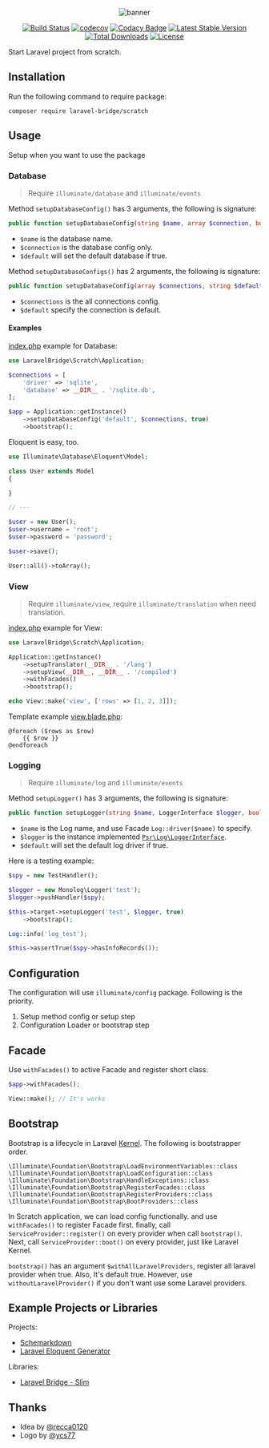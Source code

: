 <p align="center">
<img src="https://laravel-bridge.github.io/banner.svg" alt="banner">
</p>

<p align="center">
<a href="https://travis-ci.com/laravel-bridge/scratch"><img src="https://travis-ci.com/laravel-bridge/scratch.svg?branch=master" alt="Build Status"></a>
<a href="https://codecov.io/gh/laravel-bridge/scratch"><img src="https://codecov.io/gh/laravel-bridge/scratch/branch/master/graph/badge.svg" alt="codecov"></a>
<a href="https://www.codacy.com/gh/laravel-bridge/scratch"><img src="https://api.codacy.com/project/badge/Grade/f0b586d036aa4924a343051339b9b433" alt="Codacy Badge"></a>
<a href="https://packagist.org/packages/laravel-bridge/scratch"><img src="https://poser.pugx.org/laravel-bridge/scratch/v/stable" alt="Latest Stable Version"></a>
<a href="https://packagist.org/packages/laravel-bridge/scratch"><img src="https://poser.pugx.org/laravel-bridge/scratch/d/total.svg" alt="Total Downloads"></a>
<a href="https://packagist.org/packages/laravel-bridge/scratch"><img src="https://poser.pugx.org/laravel-bridge/scratch/license" alt="License"></a>
</p>

Start Laravel project from scratch.

## Installation

Run the following command to require package:

    composer require laravel-bridge/scratch

## Usage

Setup when you want to use the package

### Database

> Require `illuminate/database` and `illuminate/events`

Method `setupDatabaseConfig()` has 3 arguments, the following is signature:

```php
public function setupDatabaseConfig(string $name, array $connection, bool $default = false);
```

* `$name` is the database name.
* `$connection` is the database config only.
* `$default` will set the default database if true.

Method `setupDatabaseConfigs()` has 2 arguments, the following is signature:

```php
public function setupDatabaseConfig(array $connections, string $default = 'default');
```

* `$connections` is the all connections config.
* `$default` specify the connection is default.

#### Examples

[index.php](/examples/database/index.php) example for Database:

```php
use LaravelBridge\Scratch\Application;

$connections = [
    'driver' => 'sqlite',
    'database' => __DIR__ . '/sqlite.db',
];

$app = Application::getInstance()
    ->setupDatabaseConfig('default', $connections, true)
    ->bootstrap();
```

Eloquent is easy, too.

```php
use Illuminate\Database\Eloquent\Model;

class User extends Model
{

}

// ---

$user = new User();
$user->username = 'root';
$user->password = 'password';

$user->save();

User::all()->toArray();
```

### View

> Require `illuminate/view`, require `illuminate/translation` when need translation.

[index.php](/examples/view/index.php) example for View: 

```php
use LaravelBridge\Scratch\Application;

Application::getInstance()
    ->setupTranslator(__DIR__ . '/lang')
    ->setupView(__DIR__, __DIR__ . '/compiled')
    ->withFacades()
    ->bootstrap();

echo View::make('view', ['rows' => [1, 2, 3]]);
```

Template example [view.blade.php](/examples/view/view.blade.php):

```blade
@foreach ($rows as $row)
    {{ $row }}
@endforeach
```

### Logging

> Require `illuminate/log` and `illuminate/events`

Method `setupLogger()` has 3 arguments, the following is signature:

```php
public function setupLogger(string $name, LoggerInterface $logger, bool $default = false);
```

* `$name` is the Log name, and use Facade `Log::driver($name)` to specify.
* `$logger` is the instance implemented [`Psr\Log\LoggerInterface`](https://www.php-fig.org/psr/psr-3/).
* `$default` will set the default log driver if true.

Here is a testing example:

```php
$spy = new TestHandler();

$logger = new Monolog\Logger('test');
$logger->pushHandler($spy);

$this->target->setupLogger('test', $logger, true)
    ->bootstrap();

Log::info('log_test');

$this->assertTrue($spy->hasInfoRecords());
```

## Configuration

The configuration will use `illuminate/config` package. Following is the priority.

1. Setup method config or setup step
2. Configuration Loader or bootstrap step

## Facade

Use `withFacades()` to active Facade and register short class:

```php
$app->withFacades();

View::make(); // It's works
```

## Bootstrap

Bootstrap is a lifecycle in Laravel [Kernel](https://github.com/laravel/framework/blob/v7.1.0/src/Illuminate/Foundation/Http/Kernel.php#L37-L42). The following is bootstrapper order.

```
\Illuminate\Foundation\Bootstrap\LoadEnvironmentVariables::class
\Illuminate\Foundation\Bootstrap\LoadConfiguration::class
\Illuminate\Foundation\Bootstrap\HandleExceptions::class
\Illuminate\Foundation\Bootstrap\RegisterFacades::class
\Illuminate\Foundation\Bootstrap\RegisterProviders::class
\Illuminate\Foundation\Bootstrap\BootProviders::class
```

In Scratch application, we can load config functionally. and use `withFacades()` to register Facade first. finally, call `ServiceProvider::register()` on every provider when call `bootstrap()`. Next, call `ServiceProvider::boot()` on every provider, just like Laravel Kernel.

`bootstrap()` has an argument `$withAllLaravelProviders`, register all laravel provider when true. Also, It's default true. However, use `withoutLaravelProvider()` if you don't want use some Laravel providers. 

## Example Projects or Libraries

Projects:

* [Schemarkdown](https://github.com/MilesChou/schemarkdown)
* [Laravel Eloquent Generator](https://github.com/104corp/laravel-eloquent-generator)

Libraries:

* [Laravel Bridge - Slim](https://github.com/laravel-bridge/slim)

## Thanks

* Idea by [@recca0120](https://github.com/recca0120/laravel-bridge)
* Logo by [@ycs77](https://github.com/ycs77)
